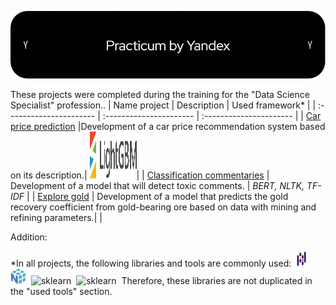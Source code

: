 ![Header](./header-image.png)

These projects were completed during the training for the "Data Science Specialist" profession..
| Name project | Description | Used framework* | 
| :---------------------- | :---------------------- | :---------------------- |
| [Car price prediction](car_price) |Development of a car price recommendation system based on its description.| <img src="https://github.com/microsoft/LightGBM/blob/master/docs/logo/LightGBM_logo_black_text.svg" title="LightGBM" alt="lgb" width="75" height="75" />|
| [Classification commentaries](https://github.com/TiroBite/Ya_Practicum_repo/blob/main/toxic_comments/Toxic%20comments.ipynb) | Development of a model that will detect toxic comments. | *BERT, NLTK, TF-IDF* |
| [Explore gold](https://github.com/TiroBite/Ya_Practicum_repo/blob/main/explore_gold/expore_gold.ipynb) | Development of a model that predicts the gold recovery coefficient from gold-bearing ore based on data with mining and refining parameters.|  |


Addition: <br />
<p>
*In all projects, the following libraries and tools are commonly used:
  <img src="https://github.com/devicons/devicon/blob/master/icons/pandas/pandas-original.svg" title="Pandas" alt="pd" width="25" height="25"/>&nbsp;
  <img src="https://github.com/devicons/devicon/blob/master/icons/numpy/numpy-original.svg" title="Numpy" alt="np" width="25" height="25"/>&nbsp;
  <img src="https://github.com/scikit-learn/scikit-learn/blob/main/doc/logos/scikit-learn-logo-notext.png" title="Scikit-learn" alt="sklearn" width="50" height="25"/>&nbsp;
  <img src="https://avatars.githubusercontent.com/u/215947?s=200&v=4" title="Scikit-learn" alt="sklearn" width="25" height="25"/>&nbsp;
  Therefore, these libraries are not duplicated in the "used tools" section.





